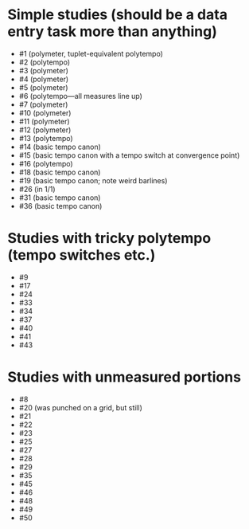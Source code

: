 # Simple studies (should be a data entry task more than anything)

* #1 (polymeter, tuplet-equivalent polytempo)
* #2 (polytempo)
* #3 (polymeter)
* #4 (polymeter)
* #5 (polymeter)
* #6 (polytempo—all measures line up)
* #7 (polymeter)
* #10 (polymeter)
* #11 (polymeter)
* #12 (polymeter)
* #13 (polytempo)
* #14 (basic tempo canon)
* #15 (basic tempo canon with a tempo switch at convergence point)
* #16 (polytempo)
* #18 (basic tempo canon)
* #19 (basic tempo canon; note weird barlines)
* #26 (in 1/1)
* #31 (basic tempo canon)
* #36 (basic tempo canon)

# Studies with tricky polytempo (tempo switches etc.)

* #9
* #17
* #24
* #33
* #34
* #37
* #40
* #41
* #43

# Studies with unmeasured portions

* #8
* #20 (was punched on a grid, but still)
* #21
* #22
* #23
* #25
* #27
* #28
* #29
* #35
* #45
* #46
* #48
* #49
* #50
